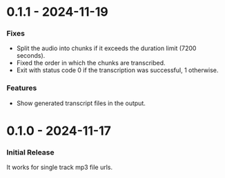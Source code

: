 0.1.1 - 2024-11-19
==================

### Fixes

- Split the audio into chunks if it exceeds the duration limit (7200 seconds).
- Fixed the order in which the chunks are transcribed.
- Exit with status code 0 if the transcription was successful, 1 otherwise.

### Features

- Show generated transcript files in the output.

0.1.0 - 2024-11-17
==================

### Initial Release

It works for single track mp3 file urls.